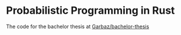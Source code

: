 # Probabilistic Programming in Rust

The code for the bachelor thesis at [Garbaz/bachelor-thesis](https://github.com/Garbaz/bachelor-thesis)
